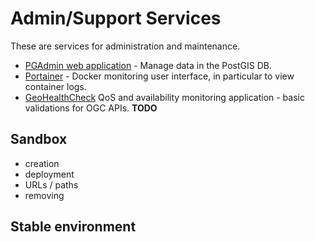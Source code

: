 # Admin/Support Services

These are services for administration and maintenance.

* [PGAdmin web application](/pgadmin) - Manage data in the PostGIS DB. 
* [Portainer](/portainer/) - Docker monitoring user interface, in particular to view container logs.
* [GeoHealthCheck](/GeoHealthCheck) QoS and availability monitoring application - basic validations for OGC APIs. **TODO**

## Sandbox
- creation
- deployment
- URLs / paths
- removing

## Stable environment
